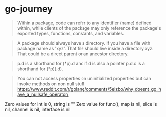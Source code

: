 # go-journey

> Within a package, code can refer to any identifier (name) defined within, while clients of the package may only reference the package's exported types, functions, constants, and variables.

> A package should always have a directory. If you have a file with package name as 'xyz'. That file should live inside a directory xyz. That could be a direct parent or an ancestor directory.

> p.d is a shorthand for (*p).d and if d is also a pointer p.d.c is a shorthand for (*p)(.d).

> You can not access properties on uninitialized properties but can invoke methods on non null stuff https://www.reddit.com/r/golang/comments/5eizbo/why_doesnt_go_have_a_nullsafe_operator/

Zero values for int is 0, string is ""
Zero value for func(), map is nil, slice is nil, channel is nil, interface is nil